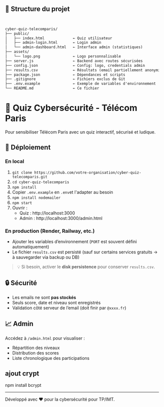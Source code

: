 ## 📁 Structure du projet

```markdown


cyber-quiz-telecomparis/
├── public/
│   ├── index.html             ← Quiz utilisateur
│   ├── admin-login.html       ← Login admin
│   └── admin-dashboard.html   ← Interface admin (statistiques)
├── assets/
│   └── logo.png               ← Logo personnalisable
├── server.js                  ← Backend avec routes sécurisées
├── config.json                ← Config: logo, credentials admin
├── results.csv                ← Résultats (email partiellement anonymisé)
├── package.json               ← Dépendances et scripts
├── .gitignore                 ← Fichiers exclus de Git
├── .env.example               ← Exemple de variables d'environnement
└── README.md                  ← Ce fichier

```



# 🔐 Quiz Cybersécurité - Télécom Paris

Pour sensibiliser Télécom Paris avec un quiz interactif, sécurisé et ludique.

## 🚀 Déploiement

### En local
1. `git clone https://github.com/votre-organisation/cyber-quiz-telecomparis.git`
2. `cd cyber-quiz-telecomparis`
3. `npm install`
4. Copier `.env.example` en `.env`et l'adapter au besoin
5. `npm install nodemailer`
6. `npm start`
7. Ouvrir :
   - Quiz : http://localhost:3000
   - Admin : http://localhost:3000/admin.html

### En production (Render, Railway, etc.)
- Ajouter les variables d’environnement (`PORT` est souvent défini automatiquement)
- Le fichier `results.csv` est persisté (sauf sur certains services gratuits → à sauvegarder via backup ou DB)

> 💡 Si besoin, activer le **disk persistence** pour conserver `results.csv`.

## 🔒 Sécurité
- Les emails ne sont **pas stockés**
- Seuls score, date et niveau sont enregistrés
- Validation côté serveur de l’email (doit finir par `@xxxx.fr`)

## 📈 Admin
Accédez à `/admin.html` pour visualiser :
- Répartition des niveaux
- Distribution des scores
- Liste chronologique des participations

## ajout crypt

npm install bcrypt


---

Développé avec ❤️ pour la cybersécurité pour TP/IMT.
